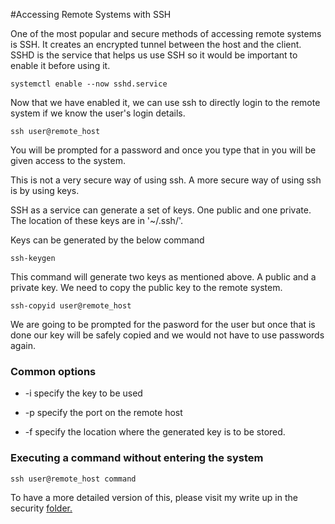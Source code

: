 #Accessing Remote Systems with SSH

One of the most popular and secure methods of accessing remote systems is SSH. It creates an encrypted tunnel between the host and the client. SSHD is the service that helps us use SSH so it would be important to enable it before using it. 

	systemctl enable --now sshd.service

Now that we have enabled it, we can use ssh to directly login to the remote system if we know the user's login details.

	ssh user@remote_host

You will be prompted for a password and once you type that in you will be given access to the system. 

This is not a very secure way of using ssh. A more secure way of using ssh is by using keys. 


SSH as a service can generate a set of keys. One public and one private. The location of these keys are in '~/.ssh/'. 

Keys can be generated by the below command

	ssh-keygen

This command will generate two keys as mentioned above. A public and a private key. We need to copy the public key to the remote system.

	ssh-copyid user@remote_host

We are going to be prompted for the pasword for the user but once that is done our key will be safely copied and we would not have to use passwords again. 


### Common options 

- -i specify the key to be used

- -p specify the port on the remote host

- -f specify the location where the generated key is to be stored. 


### Executing a command without entering the system

	ssh user@remote_host command 



To have a more detailed version of this, please visit my write up in the security [folder.](/Objectives/Security/key-based-authentication.md)

